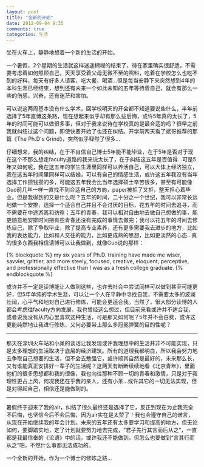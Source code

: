 ```yaml
---
layout: post
title: "全新的开始"
date: 2012-09-04 9:35
comments: true
categories: 生活
---
```


坐在火车上，静静地想着一个新的生活的开始。

一个暑假，2个星期的生活就这样迷迷糊糊的结束了，待在家里确实很舒适，不需要考虑着如何照顾自己，天天享受着父母无微不至的照料，吃着在学校怎么也吃不到的好料，每天有好多人请客，吃大餐、喝酒...但是每当安静下来突然想到4年的本科生涯已经结束，想到还有未来一个如此未知的五年等待着自己，就会有那么一些的伤感，兴奋，还有迷茫和害怕。

可以说这两周基本没有什么学术，回学校明天的开会都不知道要说些什么，半年前选择了5年直博这条路，现在想起来似乎却有那么些后悔，或许5年真的太长了，5年的时间可能可以做很多事，但对于我来说待在学校真的是最合适的吗？很早之前我就纠结过这个问题，即使快要开始了也还在纠结。开学前两天看了斌哥推荐的那篇《The Ph.D's Grind》，突然似乎释然了很多...

仔细想来，我的纠结，在于不自信自己博士5年能不能毕业，在于5年是否对于现在这个不那么想走faculty道路的我来说太长了，在于纠结这五年是否值得...可是5年又如何呢，我在这五年的学生生涯里同样可以养活自己，可以大体上经济独立，我在这五年时间里同样可以结婚，可以有自己的情感生活，或许这五年我没有当年选择工作攒钱攒的多，可能这五年我会比当年选择硕士辛苦很多，甚至有可能像Guo前几年一样一直找不到合适自己的方向，paper被拒了又拒，整天担心着毕业。但是我得到的又是什么呢？五年的时间，二十分之一个世纪，我可以非常长远地做一个安排，选择一个适合自己并且不会讨厌的目标，花五年的时间去追寻，而不需要在中途游离和彷徨；五年的青春，我可以相对自由地去做自己想做的事，能更随意地安排时间把有些青春还没有完成的事情去做完；我可以花五年的时间去修炼自己，除了争取毕业，除了提高专业素养，还有更多需要我去进步的地方，比如我的表达能力，比如和人交往的能力，比如更成熟的思想，比如更淡然的心态...真的很多东西我相信读博可以让我做到，就像Guo说的那样：

{% blockquote %}
my six years of Ph.D. training have made me wiser, savvier, grittier, and more steely, focused, creative, eloquent, perceptive, and professionally effective than I was as a fresh college graduate.
{% endblockquote %}

或许并不一定是读博能让人做到这些，也许去社会中尝试同样可以做到甚至可能更好，但5年单纯的学术生涯，可以让一个人在平静中寻找自我，不需要太多的波澜壮阔，心平气和地对自己进行修炼，可能会更适合我。当然了，很大部分读博的人都会考虑往faculty方向发展，我也曾经这么想过，但目前来看或许并不适合我，或者说我没有从内心里喜欢这种生活，可是那又如何呢？5年并不会白费，或许这更能纯然地让我进行修炼，又何必要带上那么多冠冕弹簧的目的性呢？

- - - - - -

那天在深圳火车站和小呆的谈话让我发现或许我理想中的生活并非不可能实现，只是太多理想的生活取决于底层的经济建筑。所有的道理我都明白，所以我会努力地去争取自己想要的生活，但不会去勉强它，或许顺其自然是最好的，未来那么长，又有谁能真正安排好一辈子的生活呢？这两天有断断续续地看《北京青年》，里面他们的很多思想都和我的很像，我也向往那种不顾一切的青春和激情，只是对于我理性更占上风，何况我还在乎我的亲人，还有小呆...或许其它的一切无法实现，但是对得起自己，相信还是能做到的。

- - - - - -

暑假终于迎来了我的air，纠结了很久最终还是选择了它，反正到现在为止我完全不后悔，也坚信今后不会后悔，因为air实在是太赞了！我也会遵守自己的诺言，从现在开始继续我的年会计划。未来的五年还有太多要学习和提高的地方，但无论如何，要脚踏实地，定了计划就要努力地去完成，“君子先行其言而后从之”，一直都是我最信奉的《论语》中的话，或许我还不能做到，但怎么也要做到“言其行而从之”吧，不然什么事都无法成功的。

一个全新的开始，作为一个博士的修炼之路...

